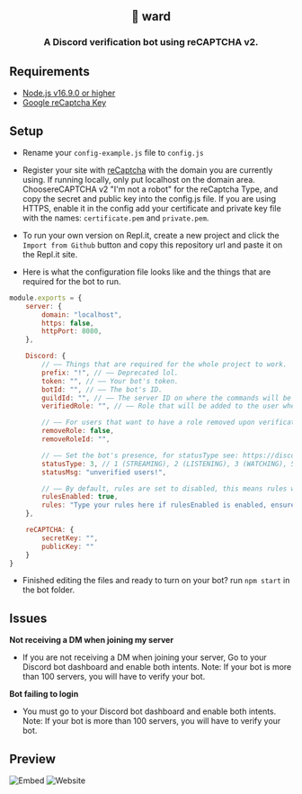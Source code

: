 <h2 align="center">
🔑 ward
</h2>
<h3 align="center">
A Discord verification bot using reCAPTCHA v2. 
</h3>

## Requirements

- [Node.js v16.9.0 or higher](https://nodejs.org/en/)
- [Google reCaptcha Key](https://www.google.com/recaptcha/admin/create)

## Setup

- Rename your `config-example.js` file to `config.js`

- Register your site with [reCaptcha](https://www.google.com/recaptcha/admin/create) with the domain you are currently using. If running locally, only put localhost on the domain area. ChoosereCAPTCHA v2 "I'm not a robot" for the reCaptcha Type, and copy the secret and public key into the config.js file. If you are using HTTPS, enable it in the config add your certificate and private key file with the names: `certificate.pem` and `private.pem`.

- To run your own version on Repl.it, create a new project and click the `Import from Github` button and copy this repository url and paste it on the Repl.it site.

- Here is what the configuration file looks like and the things that are required for the bot to run.
```js
module.exports = {
    server: {
        domain: "localhost",
        https: false,
        httpPort: 8080,
    },

    Discord: {
        // —— Things that are required for the whole project to work.
        prefix: "!", // —— Deprecated lol.
        token: "", // —— Your bot's token.
        botId: "", // —— The bot's ID.
        guildId: "", // —— The server ID on where the commands will be deployed.
        verifiedRole: "", // —— Role that will be added to the user when they verify their account.

        // —— For users that want to have a role removed upon verification, if you want this, set remove-role to true, and set your remove role ID.
        removeRole: false,
        removeRoleId: "",

        // —— Set the bot's presence, for statusType see: https://discord-api-types.dev/api/discord-api-types-v10/enum/ActivityType
        statusType: 3, // 1 (STREAMING), 2 (LISTENING), 3 (WATCHING), 5 (COMPETING). Default is 0 (PLAYING). 
        statusMsg: "unverified users!",

        // —— By default, rules are set to disabled, this means rules will be hidden. If you want to use the rules function, change disabled to your rules. Please ensure you use \n for each line break and do not use any symbols that could interfear with JSON.
        rulesEnabled: true,
        rules: "Type your rules here if rulesEnabled is enabled, ensure to use \n for new lines"
    },

    reCAPTCHA: {
        secretKey: "",
        publicKey: ""
    }
}
```

- Finished editing the files and ready to turn on your bot? run `npm start` in the bot folder.

## Issues

**Not receiving a DM when joining my server**

- If you are not receiving a DM when joining your server, Go to your Discord bot dashboard and enable both intents. Note: If your bot is more than 100 servers, you will have to verify your bot.

**Bot failing to login**

- You must go to your Discord bot dashboard and enable both intents. Note: If your bot is more than 100 servers, you will have to verify your bot.

## Preview
![Embed](https://i.imgur.com/zomEnpw.png)
![Website](https://i.imgur.com/tmrcyjF.png)
